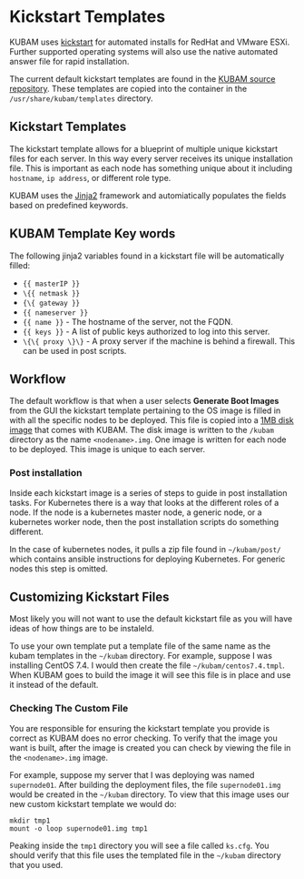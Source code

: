 # Kickstart Templates

KUBAM uses [kickstart](https://access.redhat.com/documentation/en-us/red_hat_enterprise_linux/6/html/installation_guide/s1-kickstart2-file) for automated installs for RedHat and VMware ESXi.  Further supported operating systems will also use the native automated answer file for rapid installation. 

The current default kickstart templates are found in the [KUBAM source repository](https://github.com/CiscoUcs/KUBaM/tree/master/kubam/templates).  These templates are copied into the container in the ```/usr/share/kubam/templates``` directory.  

## Kickstart Templates

The kickstart template allows for a blueprint of multiple unique kickstart files for each server.  In this way every server receives its unique installation file.  This is important as each node has something unique about it including ```hostname```, ```ip address```, or different role type.  

KUBAM uses the [Jinja2](http://jinja.pocoo.org/docs/2.10/)
 framework and automiatically populates the fields based on predefined keywords.  
 
## KUBAM Template Key words

The following jinja2 variables found in a kickstart file will be automatically filled: 

* ``` {{ masterIP }} ```
* ``` \{{ netmask }} ```
* ``` {\{ gateway }} ```
* ``` {{ nameserver }} ```
* ``` {{ name }} ``` - The hostname of the server, not the FQDN.
* ``` {{ keys }} ``` - A list of public keys authorized to log into this server. 
* ```\{\{ proxy \}\}``` - A proxy server if the machine is behind a firewall.  This can be used in post scripts. 


## Workflow

The default workflow is that when a user selects __Generate Boot Images__ from the GUI the kickstart template pertaining to the OS image is filled in with all the specific nodes to be deployed.  This file is copied into a [1MB disk image](https://github.com/CiscoUcs/KUBaM/blob/master/kubam/files/stage1/ks.img)  that comes with KUBAM.  The disk image is written to the ```/kubam``` directory as the name ```<nodename>.img```.  One image is written for each node to be deployed.  This image is unique to each server. 

### Post installation

Inside each kickstart image is a series of steps to guide in post installation tasks.  For Kubernetes there is a way that looks at the different roles of a node.  If the node is a kubernetes master node, a generic node, or a kubernetes worker node, then the post installation scripts do something different. 

In the case of kubernetes nodes, it pulls a zip file found in ```~/kubam/post/``` which contains ansible instructions for deploying Kubernetes.  For generic nodes this step is omitted. 

## Customizing Kickstart Files

Most likely you will not want to use the default kickstart file as you will have ideas of how things are to be instaleld.  

To use your own template put a template file of the same name as the kubam templates in the ```~/kubam``` directory.  For example, suppose I was installing CentOS 7.4.  I would then create the file ```~/kubam/centos7.4.tmpl```.  When KUBAM goes to build the image it will see this file is in place and use it instead of the default.  

### Checking The Custom File

You are responsible for ensuring the kickstart template you provide is correct as KUBAM does no error checking.  To verify that the image you want is built, after the image is created you can check by viewing the file in the ```<nodename>.img``` image. 

For example, suppose my server that I was deploying was named ```supernode01```.  After building the deployment files, the file ```supernode01.img``` would be created in the ```~/kubam``` directory.  To view that this image uses our new custom kickstart template we would do:

```
mkdir tmp1
mount -o loop supernode01.img tmp1
```

Peaking inside the ```tmp1``` directory you will see a file called ```ks.cfg```.  You should verify that this file uses the templated file in the ```~/kubam``` directory that you used.  
 
 
